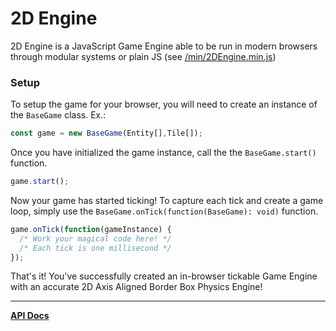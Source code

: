 # 2D Engine
2D Engine is a JavaScript Game Engine able to be run in modern browsers through modular systems or plain JS (see [/min/2DEngine.min.js](https://github.com/xJustJqy/2D-Game-Engine/blob/main/min/2DEngine.min.js))

### Setup
To setup the game for your browser, you will need to create an instance of the `BaseGame` class. Ex.:
```js
const game = new BaseGame(Entity[],Tile[]);
```
Once you have initialized the game instance, call the the `BaseGame.start()` function.
```js
game.start();
```
Now your game has started ticking! To capture each tick and create a game loop, simply use the `BaseGame.onTick(function(BaseGame): void)` function.
```js
game.onTick(function(gameInstance) {
  /* Work your magical code here! */
  /* Each tick is one millisecond */
});
```
That's it! You've successfully created an in-browser tickable Game Engine with an accurate 2D Axis Aligned Border Box Physics Engine!

<hr>

[**API Docs**]()
